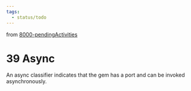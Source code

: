 ```yaml
---
tags:
  - status/todo
---
```

from [8000-pendingActivities](8000-pendingActivities.md)
# 39 Async

An async classifier indicates that the gem has a port and can be invoked asynchronously.